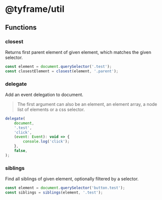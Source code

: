 # @tyframe/util

## Functions

### closest

Returns first parent element of given element, which matches the given selector.

```js
const element = document.querySelector('.test');
const closestElement = closest(element, '.parent');
```

### delegate

Add an event delegation to document.

> The first argument can also be an element, an element array, a node list of elements or a css selector.

```js
delegate(
    document,
    '.test',
    'click',
    (event: Event): void => {
        console.log('click');
    },
    false,
);
```

### siblings

Find all siblings of given element, optionally filtered by a selector.

```js
const element = document.querySelector('button.test');
const siblings = siblings(element, '.test');
```
